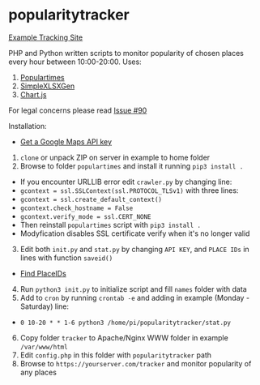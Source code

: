 # popularitytracker

[Example Tracking Site](https://zygtech.pl/tracker/)

PHP and Python written scripts to monitor popularity of chosen places every hour between 10:00-20:00. Uses:
1. [Populartimes](https://github.com/m-wrzr/populartimes/)
2. [SimpleXLSXGen](https://github.com/shuchkin/simplexlsxgen/)
3. [Chart.js](https://www.chartjs.org/)

For legal concerns please read [Issue #90](https://github.com/m-wrzr/populartimes/issues/90)

Installation:
+ [Get a Google Maps API key](https://developers.google.com/places/web-service/get-api-key)
1. `clone` or unpack ZIP on server in example to home folder
2. Browse to folder `populartimes` and install it running `pip3 install .`
+ If you encounter URLLIB error edit `crawler.py` by changing line:
+ `gcontext = ssl.SSLContext(ssl.PROTOCOL_TLSv1)` with three lines:
+ `gcontext = ssl.create_default_context()`
+ `gcontext.check_hostname = False`
+ `gcontext.verify_mode = ssl.CERT_NONE`
+ Then reinstall `populartimes` script with `pip3 install .`  
+ Modyfication disables SSL certificate verify when it's no longer valid
3. Edit both `init.py` and `stat.py` by changing `API KEY`, and `PLACE IDs` in lines with function `saveid()`
+ [Find PlaceIDs](https://developers.google.com/maps/documentation/javascript/examples/places-placeid-finder)
4. Run `python3 init.py` to initialize script and fill `names` folder with data
5. Add to `cron` by running `crontab -e` and adding in example (Monday - Saturday) line:
+ `0 10-20 * * 1-6 python3 /home/pi/popularitytracker/stat.py`
6. Copy folder `tracker` to Apache/Nginx WWW folder in example `/var/www/html`
7. Edit `config.php` in this folder with `popularitytracker` path
8. Browse to `https://yourserver.com/tracker` and monitor popularity of any places

